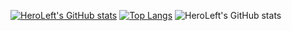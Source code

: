 [![HeroLeft's GitHub stats](https://github-readme-stats.vercel.app/api?username=HeroLeft)](https://github.com/HeroLeft/github-readme-stats)
[![Top Langs](https://github-readme-stats.vercel.app/api/top-langs/?username=HeroLeft&layout=compact)](https://github.com/HeroLeft/github-readme-stats)
![HeroLeft's GitHub stats](https://github-readme-stats.vercel.app/api?username=HeroLeft&show_icons=true&theme=merko)
